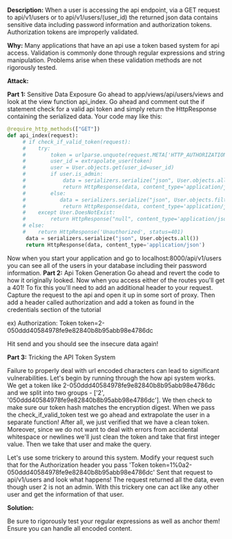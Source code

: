 **Description:**
 When a user is accessing the api endpoint, via a GET request to api/v1/users or to api/v1/users/(user_id) the returned json data contains sensitive data including password information and authorization tokens. Authorization tokens are improperly validated.

**Why:**
Many applications that have an api use a token based system for api access. Validation is commonly done through regular expressions and string manipulation. Problems arise when these validation methods
are not rigorously tested.

**Attack:**

**Part 1:** Sensitive Data Exposure
Go ahead to app/views/api/users/views and look at the view function api_index. Go ahead and comment out the if statement check for a valid api token and simply return the HttpResponse containing the serialized data. Your code may like this:
```python
@require_http_methods(["GET"])
def api_index(request):
     # if check_if_valid_token(request):
     #    try:
     #        token = urlparse.unquote(request.META['HTTP_AUTHORIZATION'])
     #        user_id = extrapolate_user(token)
     #        user = User.objects.get(user_id=user_id)
     #        if user.is_admin:
     #            data = serializers.serialize("json", User.objects.all())
     #            return HttpResponse(data, content_type='application/json')
     #        else:
     #           data = serializers.serialize("json", User.objects.filter(user_id=user_id))
     #            return HttpResponse(data, content_type='application/json')
     #    except User.DoesNotExist:
     #        return HttpResponse("null", content_type='application/json')
     # else:
     #    return HttpResponse('Unauthorized', status=401)
      data = serializers.serialize("json", User.objects.all())
      return HttpResponse(data, content_type='application/json')
```
Now when you start your application and go to localhost:8000/api/v1/users you can see all of the users in your database including their password information.
**Part 2:** Api Token Generation
 Go ahead and revert the code to how it originally looked. Now when you access either of the routes you'll get a 401! To fix this you'll need to add an additional header to your request. Capture the request to the api and open it up in some sort of proxy. Then add a header called authorization and add a token as found in the credentials section of the tutorial

  ex) Authorization: Token token=2-050ddd40584978fe9e82840b8b95abb98e4786dc

 Hit send and you should see the insecure data again!

**Part 3:** Tricking the API Token System

Failure to properly deal with url encoded characters can lead to significant vulnerabilities. Let's begin by running through the how api system works. We get a token like 2-050ddd40584978fe9e82840b8b95abb98e4786dc and we split into two groups - ['2', '050ddd40584978fe9e82840b8b95abb98e4786dc']. We then check to make sure our token hash matches the encryption digest. When we pass the check_if_valid_token test we go ahead and extrapolate the user in a separate function! After all, we just verified that we have a clean token. Moreover, since we do not want to deal with errors from accidental whitespace or newlines we'll just clean the token and take that first integer value. Then we take that user and make the query.

Let's use some trickery to around this system. Modify your request such that for the Authorization header you pass 'Token token=1%0a2-050ddd40584978fe9e82840b8b95abb98e4786dc'
Sent that request to api/v1/users and look what happens! The request returned all the data, even though user 2 is not an admin. With this trickery one can act like any other user and get the information of that user.

**Solution:**

Be sure to rigorously test your regular expressions as well as anchor them! Ensure you can handle all encoded content.